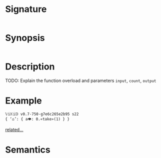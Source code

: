 # Signature
```vikid-signature
```

# Synopsis
```vikid-synopsis
```

# Description
TODO: Explain the function overload and parameters `input`, `count`, `output`

# Example
```vikid-script
𝕍i𝕂i𝔻 v0.7-750-g7e6c265e2b95 s22
{ ‘⌂’: { a👁: 0.«take»(1) } }
```


[related...](http://reactivex.io/documentation/operators/take.html)

# Semantics